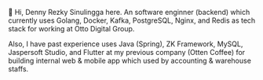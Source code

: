 👋 Hi, Denny Rezky Sinulingga here. An software enginner (backend) which currently uses Golang, Docker, Kafka, PostgreSQL, Nginx, and Redis as tech stack for working at Otto Digital Group.

Also, I have past experience uses Java (Spring), ZK Framework, MySQL, Jaspersoft Studio, and Flutter at my previous company (Otten Coffee) for building internal web & mobile app which used by accounting & warehouse staffs.

